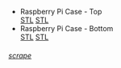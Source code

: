 <div class="gitDiv">
	<div class="filesDiv">
		<ul class="filelist">
			<li>
				<div class="divLinkWrapper">
					<div class="divLinkL" onclick="window.open('https://github.com/fullborelabs/raspberry-pi-case','mywindow');" style="cursor: pointer;">
						Raspberry Pi Case - Top
					</div> 
					<div class="divLinkR">
						<a href="https://github.com/fullborelabs/raspberry-pi-case/blob/main/pi-case-lid.stl" target="_blank" class="green">STL</a>
						<a href="https://github.com/fullborelabs/raspberry-pi-case/blob/main/pi-case-lid.stl" target="_blank" class="red">STL</a>
					</div>
				</div>
			</li>
			<li>
				<div class="divLinkWrapper">
					<div class="divLinkL" onclick="window.open('https://github.com/fullborelabs/raspberry-pi-case','mywindow');" style="cursor: pointer;">
						Raspberry Pi Case - Bottom
					</div> 
					<div class="divLinkR"> 
						<a href="https://github.com/fullborelabs/raspberry-pi-case/blob/main/pi-case-lid.stl" target="_blank" class="magenta">STL</a>
						<a href="https://github.com/fullborelabs/raspberry-pi-case/blob/main/pi-case-lid.stl" target="_blank" class="orange">STL</a>
					</div>
				</div>
			</li>
		</ul>
        <h6><a href="https://fullborelabs.com/wp/git-scripts/raspberry-pi-case/files-scrape.cgi" target="_blank" class="scrapeLink">scrape</a></h6>		
	</div>
</div>
